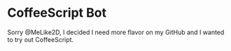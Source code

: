 # CoffeeScript Bot

Sorry @MeLike2D, I decided I need more flavor on my GitHub and I wanted to try out CoffeeScript.
